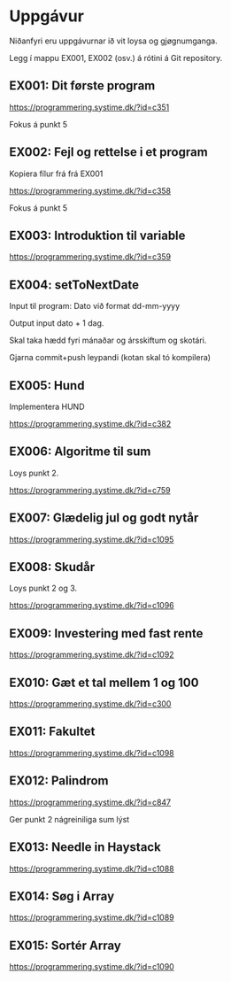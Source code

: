 # Uppgávur

Niðanfyri eru uppgávurnar ið vit loysa og gjøgnumganga.

Legg í mappu EX001, EX002 (osv.) á rótini á Git repository.

## EX001: Dit første program

https://programmering.systime.dk/?id=c351

Fokus á punkt 5

## EX002: Fejl og rettelse i et program   

Kopiera fílur frá frá EX001

https://programmering.systime.dk/?id=c358

Fokus á punkt 5

## EX003: Introduktion til variable

https://programmering.systime.dk/?id=c359

## EX004: setToNextDate

Input til program: Dato við format dd-mm-yyyy

Output input dato + 1 dag.

Skal taka hædd fyri mánaðar og ársskiftum og skotári.

Gjarna commit+push leypandi (kotan skal tó kompilera)

## EX005: Hund

Implementera HUND

https://programmering.systime.dk/?id=c382

## EX006: Algoritme til sum

Loys punkt 2.

https://programmering.systime.dk/?id=c759

## EX007: Glædelig jul og godt nytår

https://programmering.systime.dk/?id=c1095

## EX008: Skudår

Loys punkt 2 og 3.

https://programmering.systime.dk/?id=c1096

## EX009: Investering med fast rente

https://programmering.systime.dk/?id=c1092

## EX010: Gæt et tal mellem 1 og 100

https://programmering.systime.dk/?id=c300

## EX011: Fakultet

https://programmering.systime.dk/?id=c1098

## EX012: Palindrom

https://programmering.systime.dk/?id=c847

Ger punkt 2 nágreiniliga sum lýst

## EX013: Needle in Haystack

https://programmering.systime.dk/?id=c1088

## EX014: Søg i Array

https://programmering.systime.dk/?id=c1089

## EX015: Sortér Array

https://programmering.systime.dk/?id=c1090

